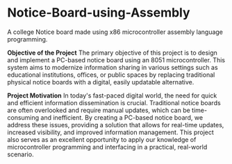 # Notice-Board-using-Assembly
A college Notice board made using x86 microcontroller assembly language programming.

<b>Objective of the Project</b>
 The primary objective of this project is to design and implement a
 PC-based notice board using an 8051 microcontroller. This system aims
 to modernize information sharing in various settings such as
 educational institutions, offices, or public spaces by replacing traditional
 physical notice boards with a digital, easily updatable alternative.
 
 <b>Project Motivation</b>
 In today's fast-paced digital world, the need for quick and efficient
 information dissemination is crucial. Traditional notice boards are often
 overlooked and require manual updates, which can be time-consuming
 and inefficient. By creating a PC-based notice board, we address these
 issues, providing a solution that allows for real-time updates, increased
 visibility, and improved information management. This project also
 serves as an excellent opportunity to apply our knowledge of
 microcontroller programming and interfacing in a practical, real-world
 scenario.

